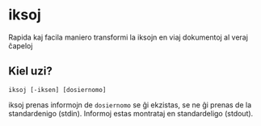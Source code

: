 # iksoj

Rapida kaj facila maniero transformi la iksojn en viaj dokumentoj al veraj ĉapeloj

## Kiel uzi?

    iksoj [-iksen] [dosiernomo]

iksoj prenas informojn de `dosiernomo` se ĝi ekzistas, se ne ĝi prenas de la standardenigo (stdin). Informoj estas montrataj en standardeligo (stdout).
